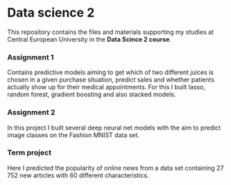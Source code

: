 # Data science 2

This repository contains the files and materials supporting my studies at Central European University in the **Data Scince 2 course**.

### Assignment 1
Contains predictive models aiming to get which of two different juices is chosen in a given purchase situation, predict sales and whether patients actually show up for their medical appointments. For this I built lasso, random forest, gradient boosting and also stacked models. 

### Assignment 2
In this project I built several deep neural net models with the aim to predict image classes on the Fashion MNIST data set. 

### Term project
Here I predicted the popularity of online news from a data set containing 27 752 new articles with 60 different characteristics.
